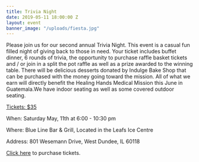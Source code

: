 ```yaml
---
title: Trivia Night
date: 2019-05-11 18:00:00 Z
layout: event
banner_image: "/uploads/fiesta.jpg"
---
```


Please join us for our second annual Trivia Night. This event is a casual fun filled night of giving back to those in need. Your ticket includes buffet dinner, 6 rounds of trivia, the opportunity to purchase raffle basket tickets and / or join in a split the pot raffle as well as a prize awarded to the winning table. There will be delicious desserts donated by Indulge Bake Shop that can be purchased with the money going toward the mission. All of what we earn will directly benefit the Healing Hands Medical Mission this June in Guatemala.We have indoor seating as well as some covered outdoor seating.

[Tickets: $35](https://www.eventbrite.com/e/healing-hands-medical-mission-trivia-night-tickets-57291263712?aff=ebdshpsearchautocomplete&amp;fbclid=IwAR1xnh1keroaQcPvOz-PhAPzsRRIZHRxAKDjOt4HpsPSOl1N4IJ9KPKgIfU)

When: Saturday May, 11th at 6:00 - 10:30 pm

Where: Blue Line Bar & Grill, Located in the Leafs Ice Centre

Address: 801 Wesemann Drive, West Dundee, IL 60118

[Click here](https://www.eventbrite.com/e/healing-hands-medical-mission-trivia-night-tickets-57291263712?aff=ebdshpsearchautocomplete&amp;fbclid=IwAR1xnh1keroaQcPvOz-PhAPzsRRIZHRxAKDjOt4HpsPSOl1N4IJ9KPKgIfU) to purchase tickets.